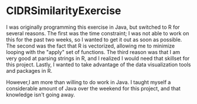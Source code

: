 # CIDRSimilarityExercise
I was originally programming this exercise in Java, but switched to R for several reasons. The first was the time constraint; I was not able to work on this for the past two weeks, so I wanted to get it out as soon as possible. The second was the fact that R is vectorized, allowing me to minimize looping with the "apply" set of functions. The third reason was that I am very good at parsing strings in R, and I realized I would need that skillset for this project. Lastly, I wanted to take advantage of the data visualization tools and packages in R.

However,I am more than willing to do work in Java. I taught myself a considerable amount of Java over the weekend for this project, and that knowledge isn't going away.
